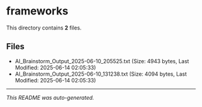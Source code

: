 # frameworks

This directory contains **2** files.

## Files

- AI_Brainstorm_Output_2025-06-10_205525.txt (Size: 4943 bytes, Last Modified: 2025-06-14 02:05:33)
- AI_Brainstorm_Output_2025-06-10_131238.txt (Size: 4094 bytes, Last Modified: 2025-06-14 02:05:33)

---
*This README was auto-generated.*
